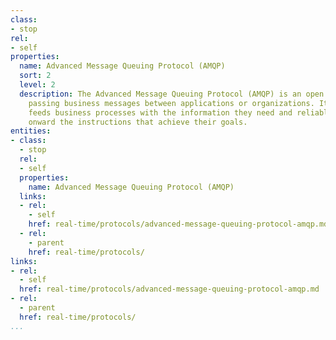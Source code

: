 ```yaml
---
class:
- stop
rel:
- self
properties:
  name: Advanced Message Queuing Protocol (AMQP)
  sort: 2
  level: 2
  description: The Advanced Message Queuing Protocol (AMQP) is an open standard for
    passing business messages between applications or organizations. It connects systems,
    feeds business processes with the information they need and reliably transmits
    onward the instructions that achieve their goals.
entities:
- class:
  - stop
  rel:
  - self
  properties:
    name: Advanced Message Queuing Protocol (AMQP)
  links:
  - rel:
    - self
    href: real-time/protocols/advanced-message-queuing-protocol-amqp.md
  - rel:
    - parent
    href: real-time/protocols/
links:
- rel:
  - self
  href: real-time/protocols/advanced-message-queuing-protocol-amqp.md
- rel:
  - parent
  href: real-time/protocols/
...
```

